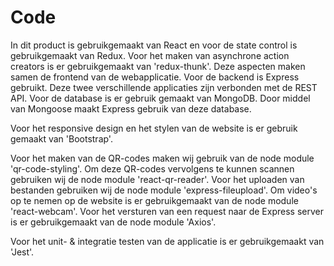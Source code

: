 # Code

In dit product is gebruikgemaakt van React en voor de state control is gebruikgemaakt van Redux. Voor het maken van asynchrone action creators is er gebruikgemaakt van 'redux-thunk'. Deze aspecten maken samen de frontend van de webapplicatie. Voor de backend is Express gebruikt. Deze twee verschillende applicaties zijn verbonden met de REST API. Voor de database is er gebruik gemaakt van MongoDB. Door middel van Mongoose maakt Express gebruik van deze database.

Voor het responsive design en het stylen van de website is er gebruik gemaakt van 'Bootstrap'.

Voor het maken van de QR-codes maken wij gebruik van de node module 'qr-code-styling'. Om deze QR-codes vervolgens te kunnen scannen gebruiken wij de node module 'react-qr-reader'. Voor het uploaden van bestanden gebruiken wij de node module 'express-fileupload'. Om video's op te nemen op de website is er gebruikgemaakt van de node module 'react-webcam'. Voor het versturen van een request naar de Express server is er gebruikgemaakt van de node module 'Axios'.

Voor het unit- & integratie testen van de applicatie is er gebruikgemaakt van 'Jest'.

<!--
• Generating/rendering HTML: a short description of an in-house framework that was created for generating HTML, including the major classes and concepts.
• Data binding: our approach to updating business objects as the result of HTTP POST requests.
• Component framework: a short description of the framework that we built to allow components to be reconfigured at runtime.
-->

<!--
The purpose of the code section is to describe the implementation details for parts of the software system that are important, complex, significant, etc. For example, I’ve written about the following for software projects that I’ve been involved in:

• Generating/rendering HTML: a short description of an in-house framework that was created for generating HTML, including the major classes and concepts.
• Data binding: our approach to updating business objects as the result of HTTP POST requests.
• Multi-page data collection: a short description of an in-house framework we used for building forms that spanned multiple web pages.
• Web MVC: an example usage of the web MVC framework that was being used.
• Security:our approach to using WindowsIdentityFoundation (WIF) for authentication and authorisation.
• Domain model: an overview of the important parts of the domain model.
• Component framework: a short description of the framework that we built to allow components to be reconfigured at runtime.
• Configuration: a short description of the standard component configuration mechanism in use across the codebase.
• Architectural layering: an overview of the layering strategy and the patterns in use to implement it.
• Exceptions and logging: a summary of our approach to exception handling and logging across the various architectural layers.
• Patterns and principles: an explanation of how patterns and principles are implemented.
• etc
-->
